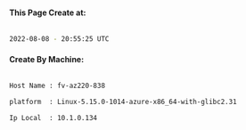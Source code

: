 
   
#### This Page Create at:

```bash

2022-08-08 - 20:55:25 UTC

```

#### Create By Machine:

```bash

Host Name : fv-az220-838

platform  : Linux-5.15.0-1014-azure-x86_64-with-glibc2.31

Ip Local  : 10.1.0.134

```

